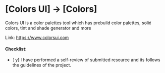 
# [Colors UI] -> [Colors]

Colors UI is a color palettes tool which has prebuild color palettes, solid colors, tint and shade generator and more   

Link: https://www.colorsui.com

#### Checklist:

- [ y] I have performed a self-review of submitted resource and its follows the guidelines of the project.
